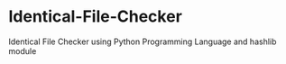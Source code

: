# Identical-File-Checker
Identical File Checker using Python Programming Language and hashlib module
